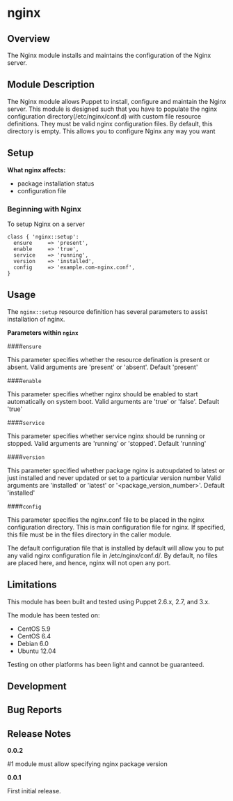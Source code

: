 nginx
====


Overview
--------

The Nginx module installs and maintains the configuration of the Nginx server.


Module Description
-------------------

The Nginx module allows Puppet to install, configure and maintain the Nginx server.
This module is designed such that you have to populate the nginx configuration directory(/etc/nginx/conf.d) with custom file resource definitions. They must be valid nginx configuration files. By default, this directory is empty. This allows you to configure Nginx any way you want


Setup
-----

**What nginx affects:**

* package installation status
* configuration file 
	
### Beginning with Nginx

To setup Nginx on a server

    class { 'nginx::setup':
      ensure     => 'present',
      enable     => 'true',
      service 	 => 'running',
      version 	 => 'installed',
      config     => 'example.com-nginx.conf',
    }

Usage
------

The `nginx::setup` resource definition has several parameters to assist installation of nginx.

**Parameters within `nginx`**

####`ensure`

This parameter specifies whether the resource defination is present or absent.
Valid arguments are 'present' or 'absent'. Default 'present'

####`enable`

This parameter specifies whether nginx should be enabled to start automatically on system boot.
Valid arguments are 'true' or 'false'. Default 'true'

####`service`

This parameter specifies whether service nginx should be running or stopped.
Valid arguments are 'running' or 'stopped'. Default 'running'

####`version`

This parameter specified whether package nginx is autoupdated to latest or just installed and never updated or set to a particular version number
Valid arguments are 'installed' or 'latest' or '<package_version_number>'. Default 'installed'

####`config`

This parameter specifies the nginx.conf file to be placed in the nginx configuration directory. This is main configuration file for nginx.
If specified, this file must be in the files directory in the caller module.

The default configuration file that is installed by default will allow you to put any valid nginx configuration file in /etc/nginx/conf.d/. By default, no files are placed here, and hence, nginx will not open any port.


Limitations
------------

This module has been built and tested using Puppet 2.6.x, 2.7, and 3.x.

The module has been tested on:

* CentOS 5.9
* CentOS 6.4
* Debian 6.0 
* Ubuntu 12.04

Testing on other platforms has been light and cannot be guaranteed. 

Development
------------

Bug Reports
-----------

Release Notes
--------------
**0.0.2**

\#1 module must allow specifying nginx package version

**0.0.1**

First initial release.
